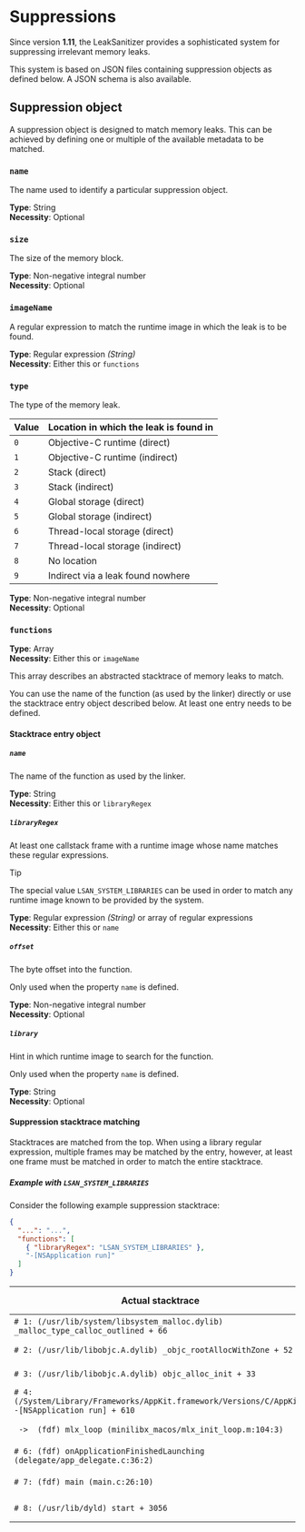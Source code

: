 # Suppressions
Since version **1.11**, the LeakSanitizer provides a sophisticated system for suppressing irrelevant memory leaks.

This system is based on JSON files containing suppression objects as defined below. A JSON schema is also available.

## Suppression object
A suppression object is designed to match memory leaks. This can be achieved by defining one or multiple of the
available metadata to be matched.

### `name`
The name used to identify a particular suppression object.

**Type**: String  
**Necessity**: Optional

### `size`
The size of the memory block.

**Type**: Non-negative integral number  
**Necessity**: Optional

### `imageName`
A regular expression to match the runtime image in which the leak is to be found.

**Type**: Regular expression *(String)*  
**Necessity**: Either this or `functions`

### `type`
The type of the memory leak.

| Value | Location in which the leak is found in |
|-------|----------------------------------------|
| `0`   | Objective-C runtime (direct)           |
| `1`   | Objective-C runtime (indirect)         |
| `2`   | Stack (direct)                         |
| `3`   | Stack (indirect)                       |
| `4`   | Global storage (direct)                |
| `5`   | Global storage (indirect)              |
| `6`   | Thread-local storage (direct)          |
| `7`   | Thread-local storage (indirect)        |
| `8`   | No location                            |
| `9`   | Indirect via a leak found nowhere      |

**Type**: Non-negative integral number  
**Necessity**: Optional

### `functions`
**Type**: Array  
**Necessity**: Either this or `imageName`

This array describes an abstracted stacktrace of memory leaks to match.

You can use the name of the function (as used by the linker) directly or use the stacktrace entry object described below.
At least one entry needs to be defined.

#### Stacktrace entry object
##### `name`
The name of the function as used by the linker.

**Type**: String  
**Necessity**: Either this or `libraryRegex`

##### `libraryRegex`
At least one callstack frame with a runtime image whose name matches these regular expressions.

> [!TIP]
> The special value `LSAN_SYSTEM_LIBRARIES` can be used in order to match any runtime image known to be provided by
> the system.

**Type**: Regular expression *(String)* or array of regular expressions  
**Necessity**: Either this or `name`

##### `offset`
The byte offset into the function.

Only used when the property `name` is defined.

**Type**: Non-negative integral number  
**Necessity**: Optional

##### `library`
Hint in which runtime image to search for the function.

Only used when the property `name` is defined.

**Type**: String  
**Necessity**: Optional

#### Suppression stacktrace matching
Stacktraces are matched from the top. When using a library regular expression, multiple frames may be matched by the
entry, however, at least one frame must be matched in order to match the entire stacktrace.

##### Example with `LSAN_SYSTEM_LIBRARIES`
Consider the following example suppression stacktrace:
```JSON
{
  "...": "...",
  "functions": [
    { "libraryRegex": "LSAN_SYSTEM_LIBRARIES" },
    "-[NSApplication run]"
  ]
}
```

| Actual stacktrace                                                                                 | Matching performed by the example above |
|---------------------------------------------------------------------------------------------------|-----------------------------------------|
| `# 1: (/usr/lib/system/libsystem_malloc.dylib) _malloc_type_calloc_outlined + 66`                 | Matched by `LSAN_SYSTEM_LIBRARIES`      |
| `# 2: (/usr/lib/libobjc.A.dylib) _objc_rootAllocWithZone + 52`                                    | Matched by `LSAN_SYSTEM_LIBRARIES`      |                   
| `# 3: (/usr/lib/libobjc.A.dylib) objc_alloc_init + 33`                                            | Matched by `LSAN_SYSTEM_LIBRARIES`      |
| `# 4: (/System/Library/Frameworks/AppKit.framework/Versions/C/AppKit) -[NSApplication run] + 610` | Matched by `-[NSApplication run]`       |
| ` ->  (fdf) mlx_loop (minilibx_macos/mlx_init_loop.m:104:3)`                                      | *No further matching performed*         |
| `# 6: (fdf) onApplicationFinishedLaunching (delegate/app_delegate.c:36:2)`                        | *No further matching performed*         |
| `# 7: (fdf) main (main.c:26:10)`                                                                  | *No further matching performed*         |
| `# 8: (/usr/lib/dyld) start + 3056`                                                               | *No further matching performed*         |
